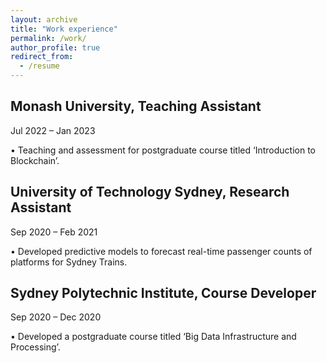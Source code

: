 ```yaml
---
layout: archive
title: "Work experience"
permalink: /work/
author_profile: true
redirect_from:
  - /resume
---
```

Monash University, Teaching Assistant
-

Jul 2022 – Jan 2023

• Teaching and assessment for postgraduate course titled ‘Introduction to Blockchain’.

University of Technology Sydney, Research Assistant
-

Sep 2020 – Feb 2021

• Developed predictive models to forecast real-time passenger counts of platforms for Sydney Trains.

Sydney Polytechnic Institute, Course Developer
-

Sep 2020 – Dec 2020

• Developed a postgraduate course titled ‘Big Data Infrastructure and Processing’.
